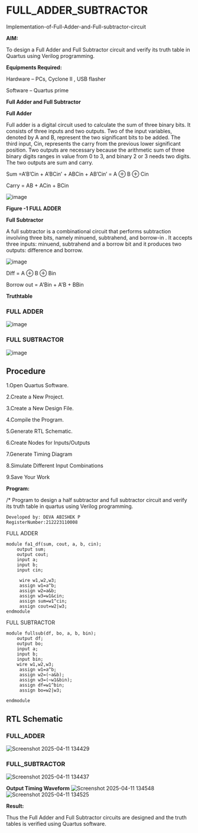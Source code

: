 # FULL_ADDER_SUBTRACTOR

Implementation-of-Full-Adder-and-Full-subtractor-circuit

**AIM:**

To design a Full Adder and Full Subtractor circuit and verify its truth table in Quartus using Verilog programming.

**Equipments Required:**

Hardware – PCs, Cyclone II , USB flasher

Software – Quartus prime

**Full Adder and Full Subtractor**

**Full Adder**

Full adder is a digital circuit used to calculate the sum of three binary bits. It consists of three inputs and two outputs. Two of the input variables, denoted by A and B, represent the two significant bits to be added. The third input, Cin, represents the carry from the previous lower significant position. Two outputs are necessary because the arithmetic sum of three binary digits ranges in value from 0 to 3, and binary 2 or 3 needs two digits. The two outputs are sum and carry.

Sum =A’B’Cin + A’BCin’ + ABCin + AB’Cin’ = A ⊕ B ⊕ Cin 

Carry = AB + ACin + BCin

![image](https://github.com/naavaneetha/FULL_ADDER_SUBTRACTOR/assets/154305477/0f30ba51-5ffb-4198-845f-18e054f675e7)

**Figure -1 FULL ADDER**

**Full Subtractor**

A full subtractor is a combinational circuit that performs subtraction involving three bits, namely minuend, subtrahend, and borrow-in . It accepts three inputs: minuend, subtrahend and a borrow bit and it produces two outputs: difference and borrow.

![image](https://github.com/naavaneetha/FULL_ADDER_SUBTRACTOR/assets/154305477/02b24f51-ab51-4304-9ad6-7b81ffc1ead5)

Diff = A ⊕ B ⊕ Bin 

Borrow out = A'Bin + A'B + BBin

**Truthtable**
### FULL ADDER
![image](https://github.com/user-attachments/assets/5e3486b4-8d0e-438e-9bea-93cba27e24b9)

### FULL SUBTRACTOR
![image](https://github.com/user-attachments/assets/bf0954ef-e8db-414a-a9f9-92530d5779e0)

## Procedure

1.Open Quartus Software.

2.Create a New Project.

3.Create a New Design File.

4.Compile the Program.

5.Generate RTL Schematic.

6.Create Nodes for Inputs/Outputs

7.Generate Timing Diagram

8.Simulate Different Input Combinations

9.Save Your Work


**Program:**

/* Program to design a half subtractor and full subtractor circuit and verify its truth table in quartus using Verilog programming.
```
Developed by: DEVA ABISHEK P
RegisterNumber:212223110008
```
FULL ADDER
```
module fa1_df(sum, cout, a, b, cin);
    output sum;
    output cout;
    input a;
    input b;
    input cin;

	 wire w1,w2,w3;
	 assign w1=a^b;
	 assign w2=a&b;
	 assign w3=w1&cin;
	 assign sum=w1^cin;
	 assign cout=w2|w3;
endmodule
```
FULL SUBTRACTOR
```
module fullsub(df, bo, a, b, bin);
    output df;
    output bo;
    input a;
    input b;
    input bin;
	wire w1,w2,w3;
	 assign w1=a^b;
	 assign w2=(~a&b);
	 assign w3=(~w1&bin);
	 assign df=w1^bin;
	 assign bo=w2|w3;

endmodule
```

## RTL Schematic
### FULL_ADDER
![Screenshot 2025-04-11 134429](https://github.com/user-attachments/assets/3ff00ed4-4602-4177-b2c6-db3621b9ab11)
### FULL_SUBTRACTOR
![Screenshot 2025-04-11 134437](https://github.com/user-attachments/assets/ae4c59b3-5c17-40d9-87ee-339947e1058d)


**Output Timing Waveform**
![Screenshot 2025-04-11 134548](https://github.com/user-attachments/assets/926bb21d-3637-4db3-a43a-80e95e790756)
![Screenshot 2025-04-11 134525](https://github.com/user-attachments/assets/96e41934-f130-4b46-85d0-3841be976fff)

**Result:**

Thus the Full Adder and Full Subtractor circuits are designed and the truth tables is verified using Quartus software.



